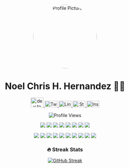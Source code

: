 <div align="center">
  <img src="https://avatars.githubusercontent.com/u/92276366?v=4" width="200" height="200" style="border-radius: 50%;" alt="Profile Picture">
</div>

<h1 align="center">Noel Chris H. Hernandez 👨‍💻</h1>

<p align="center">
  <a href="https://dev.to/gautamkrishnar" target="_blank">
    <img src="https://cdn.jsdelivr.net/npm/simple-icons@3.0.1/icons/dev-dot-to.svg" alt="dev.to" height="30" width="40" />
  </a>
  <a href="https://twitter.com/pseudononameous" target="_blank">
    <img src="https://raw.githubusercontent.com/rahuldkjain/github-profile-readme-generator/master/src/images/icons/Social/twitter.svg" alt="Twitter" height="20" width="40" />
  </a>
  <a href="https://linkedin.com/in/noel-chris-hernandez" target="_blank">
    <img src="https://raw.githubusercontent.com/rahuldkjain/github-profile-readme-generator/master/src/images/icons/Social/linked-in-alt.svg" alt="LinkedIn" height="20" width="40" />
  </a>
  <a href="https://stackoverflow.com/users/pseudononameous" target="_blank">
    <img src="https://raw.githubusercontent.com/rahuldkjain/github-profile-readme-generator/master/src/images/icons/Social/stack-overflow.svg" alt="Stack Overflow" height="20" width="40" />
  </a>
  <a href="https://instagram.com/pseudononameous" target="_blank">
    <img src="https://raw.githubusercontent.com/rahuldkjain/github-profile-readme-generator/master/src/images/icons/Social/instagram.svg" alt="Instagram" height="20" width="40" />
  </a>
</p>

<p align="center">
  <img src="https://komarev.com/ghpvc/?username=pseudononameous&label=Profile+Views&color=blueviolet" alt="Profile Views">
</p>

<p align="center">
  <img src="https://img.shields.io/badge/-Python-000?&logo=Python">
  <img src="https://img.shields.io/badge/-JavaScript-000?&logo=JavaScript">
  <img src="https://img.shields.io/badge/-C-000?&logo=C">
  <img src="https://img.shields.io/badge/-Java-000?&logo=Java&logoColor=007396">
  <img src="https://img.shields.io/badge/-TypeScript-000?&logo=TypeScript">
  <img src="https://img.shields.io/badge/-C++-000?&logo=c%2b%2b&logoColor=00599C">
  <img src="https://img.shields.io/badge/-SQL-000?&logo=MySQL">
  <img src="https://img.shields.io/badge/-Swift-000?&logo=Swift">
</p>

<p align="center">
  <img src="https://img.shields.io/badge/-AWS-000?&logo=Amazon-AWS&logoColor=F90">
  <img src="https://img.shields.io/badge/-Docker-000?&logo=Docker">
  <img src="https://img.shields.io/badge/-Kubernetes-000?&logo=Kubernetes">
  <img src="https://img.shields.io/badge/-Linux-000?&logo=Linux">
  <img src="https://img.shields.io/badge/-Node.js-000?&logo=node.js">
  <img src="https://img.shields.io/badge/-PyTorch-000?&logo=PyTorch">
  <img src="https://img.shields.io/badge/-React-000?&logo=React">
  <img src="https://img.shields.io/badge/-Redis-000?&logo=Redis">
  <img src="https://img.shields.io/badge/-Spring-000?&logo=Spring">
  <img src="https://img.shields.io/badge/-TensorFlow-000?&logo=TensorFlow">
</p>




<div align="center">
  <div>
    <h3>🔥 Streak Stats</h3>
    <a href="https://github.com/pseudononameous/github-readme-streak-stats">
      <img title="🔥 Get streak stats for your profile at git.io/streak-stats" alt="GitHub Streak" src="https://streak-stats.demolab.com/?user=pseudononameous&theme=monokai-metallian&hide_border=true"/>
    </a>
  </div>
